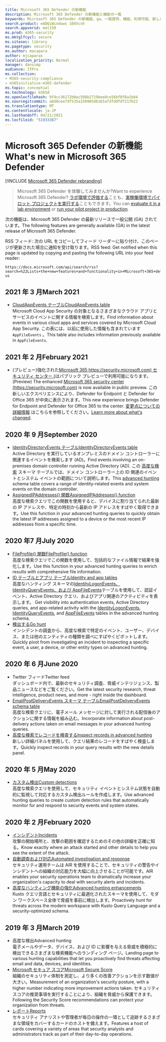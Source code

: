 ```yaml
---
title: Microsoft 365 Defender の新機能
description: Microsoft 365 Defender の新機能と機能の一覧
keywords: Microsoft 365 Defender の新機能、ga、一般提供、機能、利用可能、新しい
search.product: eADQiWindows 10XVcnh
search.appverid: met150
ms.prod: m365-security
ms.mktglfcycl: secure
ms.sitesec: library
ms.pagetype: security
ms.author: macapara
author: mjcaparas
localization_priority: Normal
manager: dansimp
audience: ITPro
ms.collection:
- M365-security-compliance
- m365initiative-m365-defender
ms.topic: conceptual
ms.technology: m365d
ms.openlocfilehash: 9f4cc36172b0ac598b2719bee8ce56bf0f8a1b84
ms.sourcegitcommit: a8d8cee7df535a150985d6165afdfddfdf21f622
ms.translationtype: MT
ms.contentlocale: ja-JP
ms.lasthandoff: 04/21/2021
ms.locfileid: "51933387"
---
```

# <a name="whats-new-in-microsoft-365-defender"></a><span data-ttu-id="899c1-104">Microsoft 365 Defender の新機能</span><span class="sxs-lookup"><span data-stu-id="899c1-104">What's new in Microsoft 365 Defender</span></span>

[!INCLUDE [Microsoft 365 Defender rebranding](../includes/microsoft-defender.md)]

> <span data-ttu-id="899c1-105">Microsoft 365 Defender を体験してみませんか?</span><span class="sxs-lookup"><span data-stu-id="899c1-105">Want to experience Microsoft 365 Defender?</span></span> <span data-ttu-id="899c1-106">[ラボ環境で評価する](m365d-evaluation.md?ocid=cx-docs-MTPtriallab)ことも、[実稼働環境でパイロット プロジェクトを実行する](m365d-pilot.md?ocid=cx-evalpilot)こともできます。</span><span class="sxs-lookup"><span data-stu-id="899c1-106">You can [evaluate it in a lab environment](m365d-evaluation.md?ocid=cx-docs-MTPtriallab) or [run your pilot project in production](m365d-pilot.md?ocid=cx-evalpilot).</span></span>
>

<span data-ttu-id="899c1-107">次の機能は、Microsoft 365 Defender の最新リリースで一般公開 (GA) されています。</span><span class="sxs-lookup"><span data-stu-id="899c1-107">The following features are generally available (GA) in the latest release of Microsoft 365 Defender.</span></span>

<span data-ttu-id="899c1-108">RSS フィード: 次の URL をコピーしてフィード リーダーに貼り付け、このページが更新された場合に通知を受け取ります。</span><span class="sxs-lookup"><span data-stu-id="899c1-108">RSS feed: Get notified when this page is updated by copying and pasting the following URL into your feed reader:</span></span>
```http
https://docs.microsoft.com/api/search/rss?search=%22Lists+the+new+features+and+functionality+in+Microsoft+365+defender%22&locale=en-us
```

## <a name="march-2021"></a><span data-ttu-id="899c1-109">2021 年 3 月</span><span class="sxs-lookup"><span data-stu-id="899c1-109">March 2021</span></span>
- [<span data-ttu-id="899c1-110">CloudAppEvents テーブル</span><span class="sxs-lookup"><span data-stu-id="899c1-110">CloudAppEvents table</span></span>](advanced-hunting-cloudappevents-table.md) <br><span data-ttu-id="899c1-111">Microsoft Cloud App Security の対象となるさまざまなクラウド アプリとサービスのイベントに関する情報を検索します。</span><span class="sxs-lookup"><span data-stu-id="899c1-111">Find information about events in various cloud apps and services covered by Microsoft Cloud App Security.</span></span> <span data-ttu-id="899c1-112">この表には、以前に使用した情報も含まれています `AppFileEvents` 。</span><span class="sxs-lookup"><span data-stu-id="899c1-112">This table also includes information previously available in `AppFileEvents`.</span></span>
## <a name="february-2021"></a><span data-ttu-id="899c1-113">2021 年 2 月</span><span class="sxs-lookup"><span data-stu-id="899c1-113">February 2021</span></span>
- <span data-ttu-id="899c1-114">(プレビュー)強化された[Microsoft 365 https://security.microsoft.com) セキュリティ センター (](https://security.microsoft.com)はパブリック プレビューで利用可能になります。</span><span class="sxs-lookup"><span data-stu-id="899c1-114">(Preview) The enhanced [Microsoft 365 security center (https://security.microsoft.com)](https://security.microsoft.com) is now available in public preview.</span></span> <span data-ttu-id="899c1-115">この新しいエクスペリエンスにより、Defender for Endpoint と Defender for Office 365 が中央に表示されます。</span><span class="sxs-lookup"><span data-stu-id="899c1-115">This new experience brings Defender for Endpoint and Defender for Office 365 to the center.</span></span> <span data-ttu-id="899c1-116">[変更点についての詳細情報](./overview-security-center.md) はこちらを参照してください。</span><span class="sxs-lookup"><span data-stu-id="899c1-116">[Learn more about what's changed](./overview-security-center.md).</span></span>

## <a name="september-2020"></a><span data-ttu-id="899c1-117">2020 年 9 月</span><span class="sxs-lookup"><span data-stu-id="899c1-117">September 2020</span></span>
- [<span data-ttu-id="899c1-118">IdentityDirectoryEvents テーブル</span><span class="sxs-lookup"><span data-stu-id="899c1-118">IdentityDirectoryEvents table</span></span>](advanced-hunting-identitydirectoryevents-table.md) <br> <span data-ttu-id="899c1-119">Active Directory を実行しているオンプレミスのドメイン コントローラーに関連するイベントを検索します (AD)。</span><span class="sxs-lookup"><span data-stu-id="899c1-119">Find events involving an on-premises domain controller running Active Directory (AD).</span></span> <span data-ttu-id="899c1-120">この [高度な検索](advanced-hunting-overview.md) スキーマ テーブルでは、ドメイン コントローラー上の ID 関連のイベントとシステム イベントの範囲について説明します。</span><span class="sxs-lookup"><span data-stu-id="899c1-120">This [advanced hunting](advanced-hunting-overview.md) schema table covers a range of identity-related events and system events on the domain controller.</span></span>
- [<span data-ttu-id="899c1-121">AssignedIPAddresses() 関数</span><span class="sxs-lookup"><span data-stu-id="899c1-121">AssignedIPAddresses() function</span></span>](advanced-hunting-assignedipaddresses-function.md) <br> <span data-ttu-id="899c1-122">高度な検索クエリでこの関数を使用すると、デバイスに割り当てられた最新の IP アドレスや、特定の時刻から最新の IP アドレスをすばやく取得できます。</span><span class="sxs-lookup"><span data-stu-id="899c1-122">Use this function in your advanced hunting queries to quickly obtain the latest IP addresses assigned to a device or the most recent IP addresses from a specific time.</span></span>

## <a name="july-2020"></a><span data-ttu-id="899c1-123">2020 年7 月</span><span class="sxs-lookup"><span data-stu-id="899c1-123">July 2020</span></span>
- [<span data-ttu-id="899c1-124">FileProfile() 関数</span><span class="sxs-lookup"><span data-stu-id="899c1-124">FileProfile() function</span></span>](advanced-hunting-fileprofile-function.md) <br> <span data-ttu-id="899c1-125">高度な検索クエリでこの関数を使用して、包括的なファイル情報で結果を強化します。</span><span class="sxs-lookup"><span data-stu-id="899c1-125">Use this function in your advanced hunting queries to enrich results with comprehensive file information.</span></span>
- [<span data-ttu-id="899c1-126">ID テーブルとアプリ テーブル</span><span class="sxs-lookup"><span data-stu-id="899c1-126">Identity and app tables</span></span>](advanced-hunting-schema-tables.md)<br> <span data-ttu-id="899c1-127">高度なハンティング スキーマの[IdentityLogonEvents、IdentityQueryEvents、](advanced-hunting-identitylogonevents-table.md)[および AppFileEvents](advanced-hunting-appfileevents-table.md)テーブルを使用して、認証イベント、Active Directory クエリ、およびアプリ関連のアクティビティを表示します。 [](advanced-hunting-identityqueryevents-table.md)</span><span class="sxs-lookup"><span data-stu-id="899c1-127">Get visibility into authentication events, Active Directory queries, and app-related activity with the [IdentityLogonEvents](advanced-hunting-identitylogonevents-table.md), [IdentityQueryEvents](advanced-hunting-identityqueryevents-table.md), and [AppFileEvents](advanced-hunting-appfileevents-table.md) tables in the advanced hunting schema.</span></span>
- [<span data-ttu-id="899c1-128">検出する</span><span class="sxs-lookup"><span data-stu-id="899c1-128">Go hunt</span></span>](advanced-hunting-go-hunt.md)<br> <span data-ttu-id="899c1-129">インシデントの調査から、高度な検索で特定のイベント、ユーザー、デバイス、または他のエンティティの種類を調べにすばやくピボットします。</span><span class="sxs-lookup"><span data-stu-id="899c1-129">Quickly pivot from investigating an incident to inspecting a specific event, a user, a device, or other entity types on advanced hunting.</span></span>

## <a name="june-2020"></a><span data-ttu-id="899c1-130">2020 年 6 月</span><span class="sxs-lookup"><span data-stu-id="899c1-130">June 2020</span></span>
- <span data-ttu-id="899c1-131">Twitter フィード</span><span class="sxs-lookup"><span data-stu-id="899c1-131">Twitter feed</span></span> <br> <span data-ttu-id="899c1-132">ダッシュボード内で、最新のセキュリティ調査、脅威インテリジェンス、製品ニュースなどをご覧ください。</span><span class="sxs-lookup"><span data-stu-id="899c1-132">Get the latest security research, threat intelligence, product news, and more - right inside the dashboard.</span></span>
- [<span data-ttu-id="899c1-133">EmailPostDeliveryEvents スキーマ テーブル</span><span class="sxs-lookup"><span data-stu-id="899c1-133">EmailPostDeliveryEvents schema table</span></span>](advanced-hunting-emailpostdeliveryevents-table.md) <br> <span data-ttu-id="899c1-134">高度な検索クエリに、電子メール メッセージに対して実行される配信後のアクションに関する情報を組み込む。</span><span class="sxs-lookup"><span data-stu-id="899c1-134">Incorporate information about post-delivery actions taken on email messages in your advanced hunting queries.</span></span>
- [<span data-ttu-id="899c1-135">高度な検索でレコードを検査する</span><span class="sxs-lookup"><span data-stu-id="899c1-135">Inspect records in advanced hunting</span></span>](advanced-hunting-query-results.md#drill-down-from-query-results) <br> <span data-ttu-id="899c1-136">新しい詳細パネルを使用して、クエリ結果のレコードをすばやく検査します。</span><span class="sxs-lookup"><span data-stu-id="899c1-136">Quickly inspect records in your query results with the new details panel.</span></span>

## <a name="may-2020"></a><span data-ttu-id="899c1-137">2020 年 5 月</span><span class="sxs-lookup"><span data-stu-id="899c1-137">May 2020</span></span>
- [<span data-ttu-id="899c1-138">カスタム検出</span><span class="sxs-lookup"><span data-stu-id="899c1-138">Custom detections</span></span>](custom-detections-overview.md) <br> <span data-ttu-id="899c1-139">高度な検索クエリを使用して、セキュリティ イベントとシステム状態を自動的に監視して対応するカスタム検出ルールを作成します。</span><span class="sxs-lookup"><span data-stu-id="899c1-139">Use advanced hunting queries to create custom detection rules that automatically monitor for and respond to security events and system states.</span></span>

## <a name="february-2020"></a><span data-ttu-id="899c1-140">2020 年 2 月</span><span class="sxs-lookup"><span data-stu-id="899c1-140">February 2020</span></span>
- [<span data-ttu-id="899c1-141">インシデント</span><span class="sxs-lookup"><span data-stu-id="899c1-141">Incidents</span></span>](incidents-overview.md) <br> <span data-ttu-id="899c1-142">攻撃の開始場所と、攻撃の範囲を確認するためのその他の詳細を正確に知る。</span><span class="sxs-lookup"><span data-stu-id="899c1-142">Know exactly where an attack started and other details to help you see the extent of the attack.</span></span>
- [<span data-ttu-id="899c1-143">自動調査および対応</span><span class="sxs-lookup"><span data-stu-id="899c1-143">Automated investigation and response</span></span>](m365d-autoir.md) <br> <span data-ttu-id="899c1-144">セキュリティ運用チームは AIR を使用することで、セキュリティの警告やインシデントへの組織の対応能力を大幅に向上させることが可能です。</span><span class="sxs-lookup"><span data-stu-id="899c1-144">AIR enables your security operations team to dramatically increase your organization's capacity to deal with security alerts and incidents.</span></span>
- [<span data-ttu-id="899c1-145">高度なハンティング機能の強化</span><span class="sxs-lookup"><span data-stu-id="899c1-145">Advanced hunting enhancements</span></span>](advanced-hunting-overview.md) <br> <span data-ttu-id="899c1-146">Kusto クエリ言語とセキュリティに最適化されたスキーマを使用して、モダン ワークスペース全体で脅威を事前に検出します。</span><span class="sxs-lookup"><span data-stu-id="899c1-146">Proactively hunt for threats across the modern workspace with Kusto Query Language and a security-optimized schema.</span></span>

## <a name="march-2019"></a><span data-ttu-id="899c1-147">2019 年 3 月</span><span class="sxs-lookup"><span data-stu-id="899c1-147">March 2019</span></span>
- <span data-ttu-id="899c1-148">高度な検出</span><span class="sxs-lookup"><span data-stu-id="899c1-148">Advanced hunting</span></span> <br> <span data-ttu-id="899c1-149">電子メールやデータ、デバイス、および ID に影響を与える脅威を積極的に検出できるさまざまな検索機能へのランディング ページ。</span><span class="sxs-lookup"><span data-stu-id="899c1-149">Landing page to various hunting capabilities that let you proactively find threats affecting email and data, devices, and identities.</span></span>
- [<span data-ttu-id="899c1-150">Microsoft セキュア スコア</span><span class="sxs-lookup"><span data-stu-id="899c1-150">Microsoft Secure Score</span></span>](microsoft-secure-score.md) <br> <span data-ttu-id="899c1-151">組織のセキュリティ体制を測定し、より多くの改善アクションを示す数値が大きい。</span><span class="sxs-lookup"><span data-stu-id="899c1-151">Measurement of an organization's security posture, with a higher number indicating more improvement actions taken.</span></span> <span data-ttu-id="899c1-152">セキュリティ スコアの推奨事項を実行することにより、組織を脅威から保護できます。</span><span class="sxs-lookup"><span data-stu-id="899c1-152">Following the Security Score recommendations can protect your organization from threats.</span></span> 
- [<span data-ttu-id="899c1-153">レポート</span><span class="sxs-lookup"><span data-stu-id="899c1-153">Reports</span></span>](overview-security-center.md) <br>  <span data-ttu-id="899c1-154">セキュリティ アナリストや管理者が毎日の操作の一環として追跡するさまざまな領域をカバーするカードのホストを備えます。</span><span class="sxs-lookup"><span data-stu-id="899c1-154">Features a host of cards covering a variety of areas that security analysts and administrators track as part of their day-to-day operations.</span></span>
